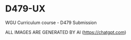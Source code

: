 # D479-UX

WGU Curriculum course - D479 Submission

ALL IMAGES ARE GENERATED BY AI (<https://chatgpt.com>)
